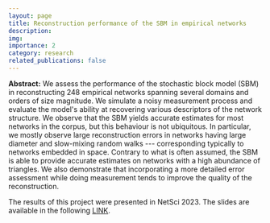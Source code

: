```yaml
---
layout: page
title: Reconstruction performance of the SBM in empirical networks
description: 
img: 
importance: 2
category: research
related_publications: false
---
```


**Abstract:** We assess the performance of the stochastic block model (SBM) in
reconstructing 248 empirical networks spanning several domains and
orders of size magnitude. We simulate a noisy measurement process and
evaluate the model's ability at recovering various descriptors of the
network structure. We observe that the SBM yields accurate estimates for
most networks in the corpus, but this behaviour is not ubiquitous. In
particular, we mostly observe large reconstruction errors in networks
having large diameter and slow-mixing random walks --- corresponding
typically to networks embedded in space. Contrary to what is often
assumed, the SBM is able to provide accurate estimates on networks with
a high abundance of triangles. We also demonstrate that incorporating a
more detailed error assessment while doing measurement tends to improve
the quality of the reconstruction.

The results of this project were presented in NetSci 2023. The slides are available in the following <a href="/assets/pdf/Vaca_slides_NetSci_2023.pdf">LINK</a>.

